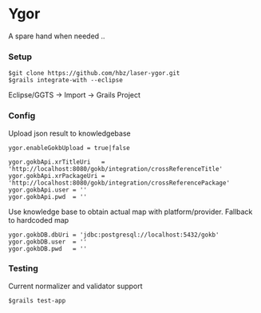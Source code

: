 # Ygor

A spare hand when needed ..

### Setup

    $git clone https://github.com/hbz/laser-ygor.git
    $grails integrate-with --eclipse

Eclipse/GGTS &rarr; Import &rarr; Grails Project

### Config

Upload json result to knowledgebase

	ygor.enableGokbUpload = true|false
	
	ygor.gokbApi.xrTitleUri   = 'http://localhost:8080/gokb/integration/crossReferenceTitle'
	ygor.gokbApi.xrPackageUri = 'http://localhost:8080/gokb/integration/crossReferencePackage'
	ygor.gokbApi.user = ''
	ygor.gokbApi.pwd  = ''

Use knowledge base to obtain actual map with platform/provider. Fallback to hardcoded map 
	
	ygor.gokbDB.dbUri = 'jdbc:postgresql://localhost:5432/gokb'
	ygor.gokbDB.user  = ''
	ygor.gokbDB.pwd   = ''
	

### Testing

Current normalizer and validator support

	$grails test-app
